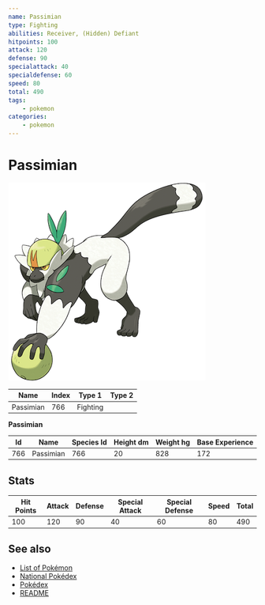 ```yaml
---
name: Passimian
type: Fighting
abilities: Receiver, (Hidden) Defiant
hitpoints: 100
attack: 120
defense: 90
specialattack: 40
specialdefense: 60
speed: 80
total: 490
tags:
    - pokemon
categories:
    - pokemon
---
```


# Passimian


![Passimian](images/766.png)

| **Name** | **Index** | **Type 1** | **Type 2** |
|----|----|----|----|
| Passimian | 766 | Fighting  |  |

**Passimian** 




| **Id** | **Name** | **Species Id** | **Height dm** | **Weight hg** | **Base Experience** |
|--------|----------|----------------|------------|------------|---------------------|
| 766 | Passimian | 766 | 20 | 828 | 172 |



## Stats

| **Hit Points** | **Attack** | **Defense** | **Special Attack** | **Special Defense** | **Speed** | **Total** |
|----------------|------------|-------------|--------------------|---------------------|-----------|-----------|
| 100 | 120 | 90 | 40 | 60 | 80 | 490 |

## See also

- [List of Pokémon](../pokemon.md)
- [National Pokédex](../national_pokedex.md)
- [Pokédex](../pokedex.md)
- [README](../README.md)
